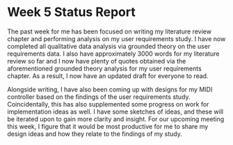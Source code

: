 # Week 5 Status Report

The past week for me has been focused on writing my literature review chapter and performing analysis on my user requirements study. I have now completed all qualitative data analysis via grounded theory on the user requirements data. I also have approximately 3000 words for my literature review so far and I now have plenty of quotes obtained via the aforementioned grounded theory analysis for my user requirements chapter. As a result, I now have an updated draft for everyone to read.

Alongside writing, I have also been coming up with designs for my MIDI controller based on the findings of the user requirements study. Coincidentally, this has also supplemented some progress on work for implementation ideas as well. I have some sketches of ideas, and these will be iterated upon to gain more clarity and insight. For our upcoming meeting this week, I figure that it would be most productive for me to share my design ideas and how they relate to the findings of my study.